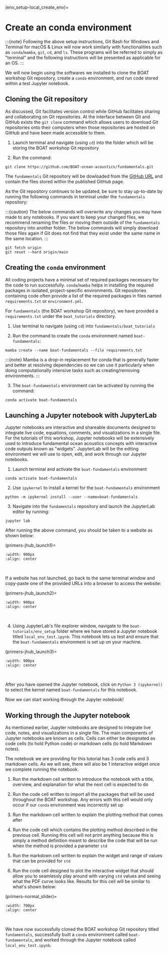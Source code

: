 (env_setup-local_create_env)=
# Create an conda environment

:::{note}
Following the above setup instructions, Git Bash for Windows and Terminal for macOS & Linux will now work similarly with functionalities such as `conda`/`mamba`, `git`, `cd`, and `ls`. These programs will be referred to simply as "terminal" and the following instructions will be presented as applicable for an OS.
:::

We will now begin using the softwares we installed to clone the BOAT workshop Git repository, create a `conda` environment, and run code stored within a test Jupyter notebook.

## Cloning the Git repository

As discussed, Git facilitates version control while GitHub facilitates sharing and collaborating on Git repositories. At the interface between Git and GitHub exists the `git clone` command which allows users to download Git repositories onto their computers when those repositories are hosted on GitHub and have been made accessible to them.

1) Launch terminal and navigate (using `cd`) into the folder which will be storing the BOAT workshop Git repository

2) Run the command:
```
git clone https://github.com/BOAT-ocean-acoustics/fundamentals.git
```

The `fundamentals` Git repository will be dowloaded from the [GitHub URL](https://github.com/BOAT-ocean-acoustics/fundamentals.git) and contain the files stored within the published GitHub page.

As the Git repository continues to be updated, be sure to stay up-to-date by running the following commands in terminal under the `fundamentals` repository:

:::{caution}
The below commands will overwrite any changes you may have made to any notebooks. If you want to keep your changed files, we recommend renaming the files or moving them outside of the `fundamentals` repository into another folder. The below commands will simply download those files again if Git does not find that they exist under the same name in the same location.
:::

```
git fetch origin
git reset --hard origin/main
```

## Creating the `conda` environment

All coding projects have a minimal set of required packages necessary for the code to run successfully. `conda`/`mamba` helps in installing the required packages in isolated, project-specific environments. Git repositories containing code often provide a list of the required packages in files named `requirements.txt` or `environment.yml`.

For `fundamentals` (the BOAT workshop Git repository), we have provided a `requirements.txt` under the `boat_tutorials` directory.

1) Use terminal to navigate (using `cd`) into `fundamentals/boat_tutorials`

2) Run the command to create the `conda` environment named `boat-fundamentals`:
```
mamba create --name boat-fundamentals --file requirements.txt
```

:::{note}
Mamba is a drop-in replacement for conda that is generally faster and better at resolving dependencies so we can use it particularly when doing computationally intensive tasks such as creating/removing environments.
:::

3) The `boat-fundamentals` environment can be activated by running the command:
```
conda activate boat-fundamentals
```

## Launching a Jupyter notebook with JupyterLab

Jupyter notebooks are interactive and shareable documents designed to integrate live code, equations, comments, and visualizations in a single file. For the tutorials of this workshop, Jupyter notebooks will be extensively used to introduce fundamental ocean acoustics concepts with interactive code outputs known as "widgets". JupyterLab will be the editing environment we will use to open, edit, and work through our Jupyter notebooks.

1) Launch terminal and activate the `boat-fundamentals` environment
```
conda activate boat-fundamentals
```

2) Use `ipykernel` to install a kernel for the `boat-fundamentals` environment
```
python -m ipykernel install --user --name=boat-fundamentals
```

3) Navigate into the `fundamentals` repository and launch the JupyterLab editor by running:
```
jupyter lab
```

After running the above command, you should be taken to a website as shown below:

(primers-jhub_launch1)=
```{image} ../images/primers/jhub_launch1.png
:width: 900px
:align: center
```
<br>

If a website has not launched, go back to the same terminal window and copy-paste one of the provided URLs into a browser to access the website:

(primers-jhub_launch2)=
```{image} ../images/primers/jhub_launch2.png
:width: 900px
:align: center
```
<br>

4) Using JupyterLab's file explorer window, navigate to the `boat-tutorials/env_setup` folder where we have stored a Jupyter notebook titled `local_env_test.ipynb`. This notebook lets us test and ensure that the `boat-fundamentals` environment is set up on your machine.

(primers-jhub_launch3)=
```{image} ../images/primers/jhub_launch3.png
:width: 900px
:align: center
```
<br>

After you have opened the Jupyter notebook, click on `Python 3 (ipykernel)` to select the kernel named `boat-fundamentals` for this notebook.

Now we can start working through the Jupyter notebook!

## Working through the Jupyter notebook

As mentioned earlier, Jupyter notebooks are designed to integrate live code, notes, and visualizations in a single file. The main components of Jupyter notebooks are known as cells. Cells can either be designated as code cells (to hold Python code) or markdown cells (to hold Markdown notes).

The notebook we are providing for this tutorial has 3 code cells and 3 markdown cells. As we will see, there will also be 1 interactive widget once we complete running the notebook. 

1) Run the markdown cell written to introduce the notebook with a title, overview, and explanation for what the next cell is expected to do

2) Run the code cell written to import all the packages that will be used throughout the BOAT workshop. Any errors with this cell would only occur if our `conda` environment was incorrectly set up

3) Run the markdown cell written to explain the plotting method that comes after

4) Run the code cell which contains the plotting method described in the previous cell. Running this cell will not print anything because this is simply a method definition meant to describe the code that will be run when the method is provided a parameter `std`

5) Run the markdown cell written to explain the widget and range of values that can be provided for `std`

6) Run the code cell designed to plot the interactive widget that should allow you to seamlessly play around with varying `std` values and seeing what the PDF curve looks like. Results for this cell will be similar to what's shown below:

(primers-normal_slider)=
```{image} ../images/primers/normal_slider.gif
:width: 700px
:align: center
```
<br>

We have now successfully cloned the BOAT workshop Git repository titled `fundamentals`, successfully built a `conda` environment called `boat-fundamentals`, and worked through the Jupyter notebook called `local_env_test.ipynb`.
